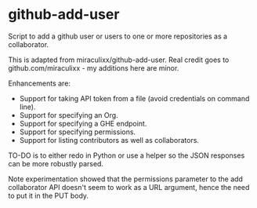 # github-add-user
Script to add a github user or users to one or more repositories as a collaborator.

This is adapted from miraculixx/github-add-user.  Real credit goes to github.com/miraculixx - my additions here are minor.

Enhancements are:

* Support for taking API token from a file (avoid credentials on command line).
* Support for specifying an Org.
* Support for specifying a GHE endpoint.
* Support for specifying permissions.
* Support for listing contributors as well as collaborators.

TO-DO is to either redo in Python or use a helper so the JSON responses can be more robustly parsed.

Note experimentation showed that the permissions parameter to the add collaborator API doesn't seem to work 
as a URL argument, hence the need to put it in the PUT body.

